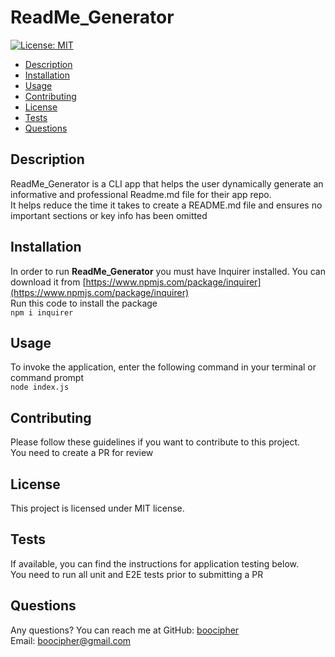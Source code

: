 # ReadMe_Generator

[![License: MIT](https://img.shields.io/badge/License-MIT-yellow.svg)](https://opensource.org/licenses/MIT)

* [Description](#description)
* [Installation](#installation)
* [Usage](#usage)
* [Contributing](#contributing)
* [License](#license)
* [Tests](#tests)
* [Questions](#questions)

## Description
ReadMe_Generator is a CLI app that helps the user dynamically generate an informative and professional Readme.md file for their app repo. <br>
It helps reduce the time it takes to create a README.md file and ensures no important sections or key info has been omitted

## Installation
In order to run **ReadMe_Generator** you must have Inquirer installed.
You can download it from [https://www.npmjs.com/package/inquirer](https://www.npmjs.com/package/inquirer)<br>
Run this code to install the package <br> ```npm i inquirer```

## Usage
To invoke the application, enter the following command in your terminal or command prompt <br>
```node index.js```

## Contributing
Please follow these guidelines if you want to contribute to this project. <br>
You need to create a PR for review

## License

This project is licensed under MIT license.

## Tests
If available, you can find the instructions for application testing below. <br>
You need to run all unit and E2E tests prior to submitting a PR

## Questions
Any questions? You can reach me at
GitHub: [boocipher](https://github.com/boocipher)<br>
Email: boocipher@gmail.com

